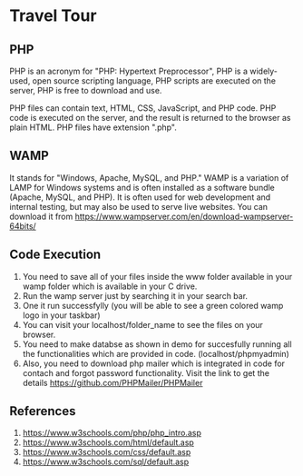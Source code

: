 # Travel Tour
## PHP
PHP is an acronym for "PHP: Hypertext Preprocessor", 
PHP is a widely-used, open source scripting language, 
PHP scripts are executed on the server, 
PHP is free to download and use.

PHP files can contain text, HTML, CSS, JavaScript, and PHP code. 
PHP code is executed on the server, and the result is returned to the browser as plain HTML. 
PHP files have extension ".php".

## WAMP
It stands for "Windows, Apache, MySQL, and PHP." WAMP is a variation of LAMP for Windows systems and is often installed as a software bundle (Apache, MySQL, and PHP). It is often used for web development and internal testing, but may also be used to serve live websites.
You can download it from https://www.wampserver.com/en/download-wampserver-64bits/

## Code Execution
1. You need to save all of your files inside the www folder available in your wamp folder which is available in your C drive.
2. Run the wamp server just by searching it in your search bar.
3. One it run successfylly (you will be able to see a green colored wamp logo in your taskbar)
4. You can visit your localhost/folder_name to see the files on your browser.
5. You need to make databse as shown in demo for succesfully running all the functionalities which are provided in code. (localhost/phpmyadmin)
6. Also, you need to download php mailer which is integrated in code for contach and forgot password functionality. Visit the link to get the details https://github.com/PHPMailer/PHPMailer

## References
1. https://www.w3schools.com/php/php_intro.asp
2. https://www.w3schools.com/html/default.asp
3. https://www.w3schools.com/css/default.asp
4. https://www.w3schools.com/sql/default.asp
